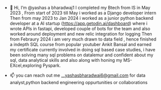 - 👋 Hi, I’m @yashas a bharadwaj1
I completed my Btech from IS in May 2023 , From start of 2023 till May i worked as a Django developer intern
Then from may 2023 to Jan 2024 i worked as a junior python backend developer at a AI startup (https://app.getodin.ai/dashboard) where i wrote APIs in fastapi, developed
couple of bots for the team and also worked around deployment and new relic integration for logging 
Then from Febraury 2024 i am very much drawn to data field , hence finished a indepth SQL course from popular youtuber Ankit Bansal and earned my certificate 
currently involved in doing sql based case studies, i have been solving many sql problems on datalemur and confident about my sql, data analytical skills and also along with honing my MS-EXcel,exploring Pyspark.

- 📫 you can reach out me ...yashasbharadwaj6@gmail.com
for data analyst,python backend engineering oppurtunities or collaborations


